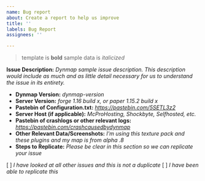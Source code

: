 ```yaml
---
name: Bug report
about: Create a report to help us improve
title: ''
labels: Bug Report
assignees: ''

---
```


> template is **bold**
> sample data is *italicized*

**Issue Description:** *Dynmap sample issue description. This description would include as much and as little detail necessary for us to understand the issue in its entirety.*

* **Dynmap Version:** *dynmap-version*
* **Server Version:** *forge 1.16 build x, or paper 1.15.2 build x*
* **Pastebin of Configuration.txt:** *https://pastebin.com/5SETL3z2*
* **Server Host (if applicable):** *McProHosting, Shockbyte, Selfhosted, etc.*
* **Pastebin of crashlogs or other relevant logs:** *https://pastebin.com/crashcausedbydynmap*
* **Other Relevant Data/Screenshots:** *I'm using this texture pack and these plugins and my map is from alpha .8*
* **Steps to Replicate:** *Please be clear in this section so we can replicate your issue*

 [ ] *I have looked at all other issues and this is not a duplicate*
 [ ] *I have been able to replicate this*
